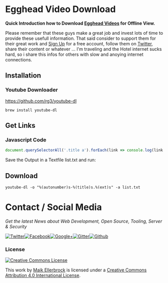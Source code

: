 # Egghead Video Download

**Quick Introduction how to Download [Egghead Videos](https://egghead.io/) for Offline View.**

Please remember that these guys make a great job and invest lots of time to provide these usefull information.
That said consider to support them for their great work and [Sign Up](https://egghead.io/users/sign_up) for a free account, follow them on [Twitter](https://twitter.com/eggheadio), share their content or whatever ...
I'm traveling and the Hotel internet sucks hard, so i share this infos for others with slow and anoying internet connections.

## Installation

### Youtube Downloader

<https://github.com/rg3/youtube-dl>

`brew install youtube-dl`

## Get Links

### Javascript Code

```javascript
document.querySelectorAll('.title a').forEach(link => console.log(link.href))
```

Save the Output in a Textfile list.txt and run:

## Download

`youtube-dl -o "%(autonumber)s-%(title)s.%(ext)s" -a list.txt`

# Contact / Social Media

_Get the latest News about Web Development, Open Source, Tooling, Server & Security_

[![Twitter](https://github.frapsoft.com/social/twitter.png)](https://twitter.com/frapsoft/)[![Facebook](https://github.frapsoft.com/social/facebook.png)](https://www.facebook.com/frapsoft/)[![Google+](https://github.frapsoft.com/social/google-plus.png)](https://plus.google.com/116540931335841862774)[![Gitter](https://github.frapsoft.com/social/gitter.png)](https://gitter.im/frapsoft/frapsoft/)[![Github](https://github.frapsoft.com/social/github.png)](https://github.com/ellerbrock/)

### License 

<a rel="license" href="http://creativecommons.org/licenses/by/4.0/"><img alt="Creative Commons License" style="border-width:0" src="https://i.creativecommons.org/l/by/4.0/88x31.png" /></a><br />

This work by <a xmlns:cc="http://creativecommons.org/ns#" href="https://github.com/ellerbrock/" property="cc:attributionName" rel="cc:attributionURL">Maik Ellerbrock</a> is licensed under a <a rel="license" href="http://creativecommons.org/licenses/by/4.0/">Creative Commons Attribution 4.0 International License</a>.
